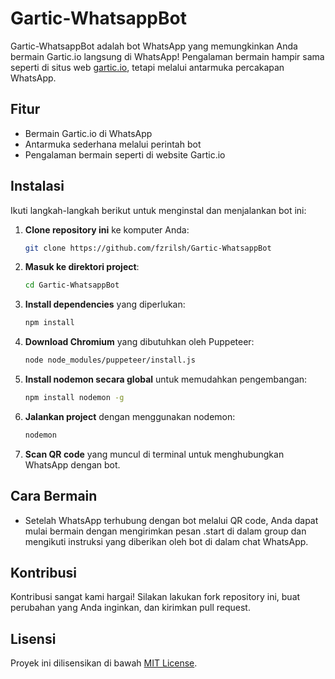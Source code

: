 
# Gartic-WhatsappBot

Gartic-WhatsappBot adalah bot WhatsApp yang memungkinkan Anda bermain Gartic.io langsung di WhatsApp! Pengalaman bermain hampir sama seperti di situs web [gartic.io](https://gartic.io), tetapi melalui antarmuka percakapan WhatsApp.

## Fitur
- Bermain Gartic.io di WhatsApp
- Antarmuka sederhana melalui perintah bot
- Pengalaman bermain seperti di website Gartic.io

## Instalasi

Ikuti langkah-langkah berikut untuk menginstal dan menjalankan bot ini:

1. **Clone repository ini** ke komputer Anda:
   ```bash
   git clone https://github.com/fzrilsh/Gartic-WhatsappBot
   ```

2. **Masuk ke direktori project**:
   ```bash
   cd Gartic-WhatsappBot
   ```

3. **Install dependencies** yang diperlukan:
   ```bash
   npm install
   ```

4. **Download Chromium** yang dibutuhkan oleh Puppeteer:
   ```bash
   node node_modules/puppeteer/install.js
   ```

5. **Install nodemon secara global** untuk memudahkan pengembangan:
   ```bash
   npm install nodemon -g
   ```

6. **Jalankan project** dengan menggunakan nodemon:
   ```bash
   nodemon
   ```

7. **Scan QR code** yang muncul di terminal untuk menghubungkan WhatsApp dengan bot.

## Cara Bermain
- Setelah WhatsApp terhubung dengan bot melalui QR code, Anda dapat mulai bermain dengan mengirimkan pesan .start di dalam group dan mengikuti instruksi yang diberikan oleh bot di dalam chat WhatsApp.

## Kontribusi
Kontribusi sangat kami hargai! Silakan lakukan fork repository ini, buat perubahan yang Anda inginkan, dan kirimkan pull request.

## Lisensi
Proyek ini dilisensikan di bawah [MIT License](./LICENSE).
